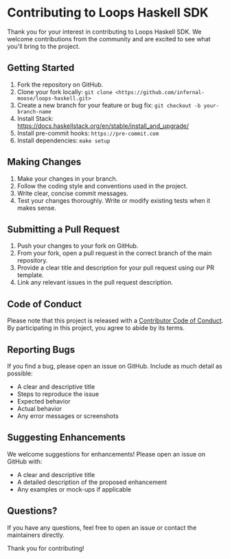 # Contributing to Loops Haskell SDK

Thank you for your interest in contributing to Loops Haskell SDK. We welcome contributions from the community and are excited to see what you'll bring to the project.

## Getting Started

1. Fork the repository on GitHub.
2. Clone your fork locally: `git clone <https://github.com/infernal-moose/loops-haskell.git>`
3. Create a new branch for your feature or bug fix: `git checkout -b your-branch-name`
4. Install Stack: https://docs.haskellstack.org/en/stable/install_and_upgrade/
5. Install pre-commit hooks: `https://pre-commit.com`
6. Install dependencies: `make setup`

## Making Changes

1. Make your changes in your branch.
2. Follow the coding style and conventions used in the project.
3. Write clear, concise commit messages.
4. Test your changes thoroughly. Write or modify existing tests when it makes sense.

## Submitting a Pull Request

1. Push your changes to your fork on GitHub.
2. From your fork, open a pull request in the correct branch of the main repository.
3. Provide a clear title and description for your pull request using our PR template.
4. Link any relevant issues in the pull request description.

## Code of Conduct

Please note that this project is released with a [Contributor Code of Conduct](CODE_OF_CONDUCT.md). By participating in this project, you agree to abide by its terms.

## Reporting Bugs

If you find a bug, please open an issue on GitHub. Include as much detail as possible:

- A clear and descriptive title
- Steps to reproduce the issue
- Expected behavior
- Actual behavior
- Any error messages or screenshots

## Suggesting Enhancements

We welcome suggestions for enhancements! Please open an issue on GitHub with:

- A clear and descriptive title
- A detailed description of the proposed enhancement
- Any examples or mock-ups if applicable

## Questions?

If you have any questions, feel free to open an issue or contact the maintainers directly.

Thank you for contributing!